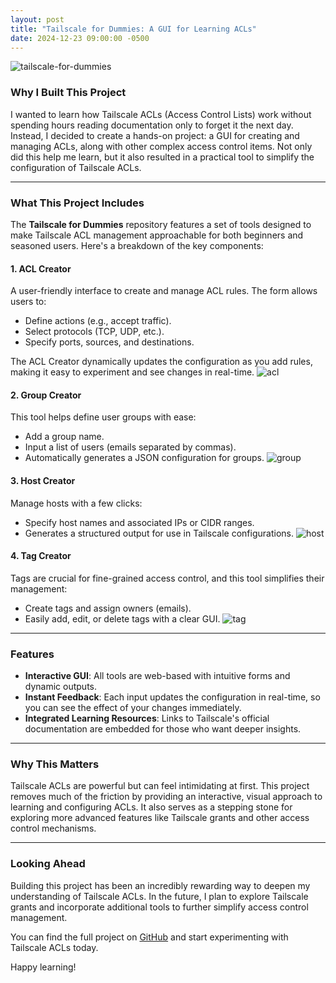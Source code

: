 ```yaml
---
layout: post
title: "Tailscale for Dummies: A GUI for Learning ACLs"
date: 2024-12-23 09:00:00 -0500
---
```

![tailscale-for-dummies](/assets/Tailscale-for-dummies/Tailscale-for-dummies.png)
### Why I Built This Project
I wanted to learn how Tailscale ACLs (Access Control Lists) work without spending hours reading documentation only to forget it the next day. Instead, I decided to create a hands-on project: a GUI for creating and managing ACLs, along with other complex access control items. Not only did this help me learn, but it also resulted in a practical tool to simplify the configuration of Tailscale ACLs.

---

### What This Project Includes
The **Tailscale for Dummies** repository features a set of tools designed to make Tailscale ACL management approachable for both beginners and seasoned users. Here's a breakdown of the key components:

#### 1. **ACL Creator**
A user-friendly interface to create and manage ACL rules. The form allows users to:
- Define actions (e.g., accept traffic).
- Select protocols (TCP, UDP, etc.).
- Specify ports, sources, and destinations.

The ACL Creator dynamically updates the configuration as you add rules, making it easy to experiment and see changes in real-time.
![acl](/assets/Tailscale-for-dummies/acl.png)
#### 2. **Group Creator**
This tool helps define user groups with ease:
- Add a group name.
- Input a list of users (emails separated by commas).
- Automatically generates a JSON configuration for groups.
![group](/assets/Tailscale-for-dummies/group.png)
#### 3. **Host Creator**
Manage hosts with a few clicks:
- Specify host names and associated IPs or CIDR ranges.
- Generates a structured output for use in Tailscale configurations.
![host](/assets/Tailscale-for-dummies/host.png)
#### 4. **Tag Creator**
Tags are crucial for fine-grained access control, and this tool simplifies their management:
- Create tags and assign owners (emails).
- Easily add, edit, or delete tags with a clear GUI.
![tag](/assets/Tailscale-for-dummies/tag.png)
---

### Features
- **Interactive GUI**: All tools are web-based with intuitive forms and dynamic outputs.
- **Instant Feedback**: Each input updates the configuration in real-time, so you can see the effect of your changes immediately.
- **Integrated Learning Resources**: Links to Tailscale's official documentation are embedded for those who want deeper insights.

---

### Why This Matters
Tailscale ACLs are powerful but can feel intimidating at first. This project removes much of the friction by providing an interactive, visual approach to learning and configuring ACLs. It also serves as a stepping stone for exploring more advanced features like Tailscale grants and other access control mechanisms.

---

### Looking Ahead
Building this project has been an incredibly rewarding way to deepen my understanding of Tailscale ACLs. In the future, I plan to explore Tailscale grants and incorporate additional tools to further simplify access control management. 

You can find the full project on [GitHub](https://github.com/rhysmcqueen/tailscale-for-dummies) and start experimenting with Tailscale ACLs today.

Happy learning!
